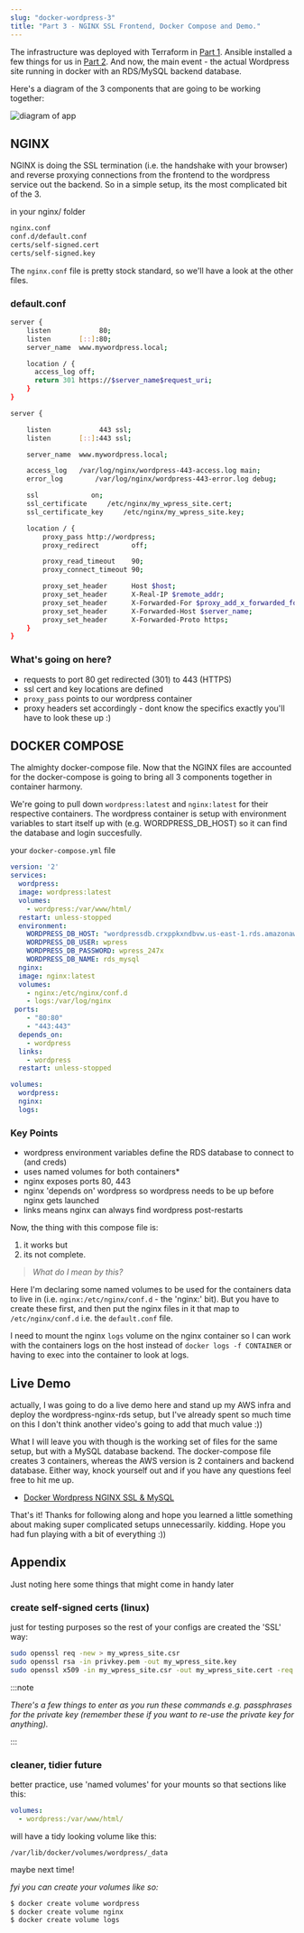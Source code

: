 ```yaml
---
slug: "docker-wordpress-3"
title: "Part 3 - NGINX SSL Frontend, Docker Compose and Demo."
---
```


The infrastructure was deployed with Terraform in [Part 1](docker-wordpress-1). Ansible installed a few things for us in [Part 2](docker-wordpress-2). And now, the main event - the actual Wordpress site running in docker with an RDS/MySQL backend database.

Here's a diagram of the 3 components that are going to be working together:

![diagram of app](/img/archive/DockerWordpressNginxRDS.png)

## NGINX

NGINX is doing the SSL termination (i.e. the handshake with your browser) and reverse proxying connections from the frontend to the wordpress service out the backend. So in a simple setup, its the most complicated bit of the 3.

in your nginx/ folder

```sh
nginx.conf
conf.d/default.conf
certs/self-signed.cert
certs/self-signed.key
```

The `nginx.conf` file is pretty stock standard, so we'll have a look at the other files.

### default.conf

```bash
server {
    listen            80;
    listen       [::]:80;
    server_name  www.mywordpress.local;

    location / {
      access_log off;
      return 301 https://$server_name$request_uri;
    }
}

server {

    listen            443 ssl;
    listen       [::]:443 ssl;

    server_name  www.mywordpress.local;

    access_log   /var/log/nginx/wordpress-443-access.log main;
    error_log		 /var/log/nginx/wordpress-443-error.log debug;

    ssl				on;
    ssl_certificate		/etc/nginx/my_wpress_site.cert;
    ssl_certificate_key		/etc/nginx/my_wpress_site.key;

    location / {
        proxy_pass http://wordpress;
        proxy_redirect        off;

        proxy_read_timeout    90;
        proxy_connect_timeout 90;

        proxy_set_header      Host $host;
        proxy_set_header      X-Real-IP $remote_addr;
        proxy_set_header      X-Forwarded-For $proxy_add_x_forwarded_for;
        proxy_set_header      X-Forwarded-Host $server_name;
        proxy_set_header      X-Forwarded-Proto https;
    }
}
```

### What's going on here?

* requests to port 80 get redirected (301) to 443 (HTTPS)
* ssl cert and key locations are defined
* `proxy_pass` points to our wordpress container
* proxy headers set accordingly - dont know the specifics exactly you'll have to look these up :)

## DOCKER COMPOSE

The almighty docker-compose file. Now that the NGINX files are accounted for the docker-compose is going to bring all 3 components together in container harmony.

We're going to pull down `wordpress:latest` and `nginx:latest` for their respective containers. The wordpress container is setup with environment variables to start itself up with (e.g. WORDPRESS_DB_HOST) so it can find the database and login succesfully.

your `docker-compose.yml` file

```yml
version: '2'
services:
  wordpress:
  image: wordpress:latest
  volumes:
    - wordpress:/var/www/html/
  restart: unless-stopped
  environment:
    WORDPRESS_DB_HOST: "wordpressdb.crxppkxndbvw.us-east-1.rds.amazonaws.com:3306"
    WORDPRESS_DB_USER: wpress
    WORDPRESS_DB_PASSWORD: wpress_247x
    WORDPRESS_DB_NAME: rds_mysql
  nginx:
  image: nginx:latest
  volumes:
    - nginx:/etc/nginx/conf.d
    - logs:/var/log/nginx
 ports:
    - "80:80"
    - "443:443"
  depends_on:
    - wordpress
  links:
    - wordpress
  restart: unless-stopped

volumes:
  wordpress:
  nginx:
  logs:
```

### Key Points

* wordpress environment variables define the RDS database to connect to (and creds)
* uses named volumes for both containers*
* nginx exposes ports 80, 443
* nginx 'depends on' wordpress so wordpress needs to be up before nginx gets launched
* links means nginx can always find wordpress post-restarts

Now, the thing with this compose file is:

1. it works but
2. its not complete.

>_What do I mean by this?_

Here I'm declaring some named volumes to be used for the containers data to live in (i.e. `nginx:/etc/nginx/conf.d` - the 'nginx:' bit). But you have to create these first, and then put the nginx files in it that map to `/etc/nginx/conf.d` i.e. the `default.conf` file.

I need to mount the nginx `logs` volume on the nginx container so I can work with the containers logs on the host instead of `docker logs -f CONTAINER` or having to exec into the container to look at logs.

## Live Demo

actually, I was going to do a live demo here and stand up my AWS infra and deploy the wordpress-nginx-rds setup, but I've already spent so much time on this I don't think another video's going to add that much value :))

What I will leave you with though is the working set of files for the same setup, but with a MySQL database backend. The docker-compose file creates 3 containers, whereas the AWS version is 2 containers and backend database. Either way, knock yourself out and if you have any questions feel free to hit me up.

* [Docker Wordpress NGINX SSL & MySQL](https://github.com/ronamosa/docker-wordpress-nginx-ssl-mysql)

That's it! Thanks for following along and hope you learned a little something about making super complicated setups unnecessarily. kidding. Hope you had fun playing with a bit of everything :))  

## Appendix

Just noting here some things that might come in handy later

### create self-signed certs (linux)

just for testing purposes so the rest of your configs are created the 'SSL' way:

```sh
sudo openssl req -new > my_wpress_site.csr
sudo openssl rsa -in privkey.pem -out my_wpress_site.key
sudo openssl x509 -in my_wpress_site.csr -out my_wpress_site.cert -req -signkey my_wpress_site.key -days 360
```

:::note

_There's a few things to enter as you run these commands e.g. passphrases for the private key (remember these if you want to re-use the private key for anything)._

:::

### cleaner, tidier future

better practice, use 'named volumes' for your mounts so that sections like this:

```yml
volumes:
  - wordpress:/var/www/html/
```

will have a tidy looking volume like this:

`/var/lib/docker/volumes/wordpress/_data`

maybe next time!

_fyi you can create your volumes like so:_

```bash
$ docker create volume wordpress
$ docker create volume nginx
$ docker create volume logs
```
